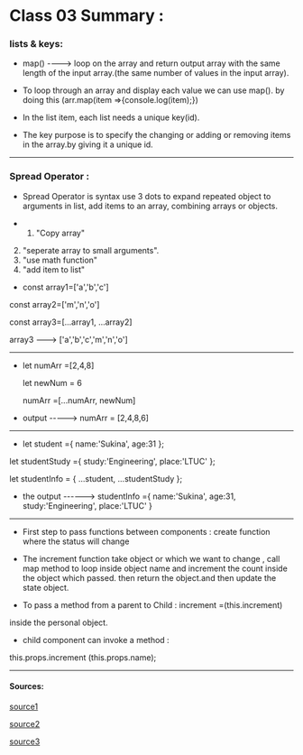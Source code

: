# Class 03 Summary :

### lists & keys:

* map() ----> loop on the array and return output array with the same length of the input array.(the same number of values in the input array).

* To loop through an array and display each value we can use map().
by doing this (arr.map(item =>{console.log(item);})

* In the list item, each list needs a unique key(id).

* The key purpose is to specify the changing or adding or removing items in the array.by giving it a unique id.

**********************************************************************************************************************

### Spread Operator :

* Spread Operator is syntax use 3 dots to expand repeated object to arguments in list, add items to an array, combining arrays or objects.

* 1. "Copy array"
2. "seperate array to small arguments".
3. "use math function"
4. "add item to list"

* const array1=['a','b','c']

const array2=['m','n','o']

const array3=[...array1, ...array2]

array3 ---> ['a','b','c','m','n','o']

*************************************************************************************************

* let numArr =[2,4,8]

   let newNum = 6

   numArr =[...numArr, newNum]

* output -----> numArr = [2,4,8,6]

**************************************************************************************************
* let student ={
    name:'Sukina',
    age:31
};

let studentStudy ={
    study:'Engineering',
    place:'LTUC'
};

let studentInfo = {
    ...student,
    ...studentStudy
};

 * the output ------> studentInfo ={
     name:'Sukina',
    age:31,
    study:'Engineering',
    place:'LTUC'
 }

****************************************************

* First step to pass functions between components :
  create function 
where the status will change 

* The increment function take object or which we want to change , call map method to loop inside object name and increment the count inside the object which passed.
then return the object.and then update the state object.

* To pass a method from a parent to Child :
increment =(this.increment)

inside the personal object.



* child component can invoke a method :

this.props.increment (this.props.name);

****************************************************************************************************

#### Sources:
[source1](https://reactjs.org/docs/lists-and-keys.html)

[source2](https://medium.com/coding-at-dawn/how-to-use-the-spread-operator-in-javascript-b9e4a8b06fab)

[source3](https://www.youtube.com/watch?v=c05OL7XbwXU)





